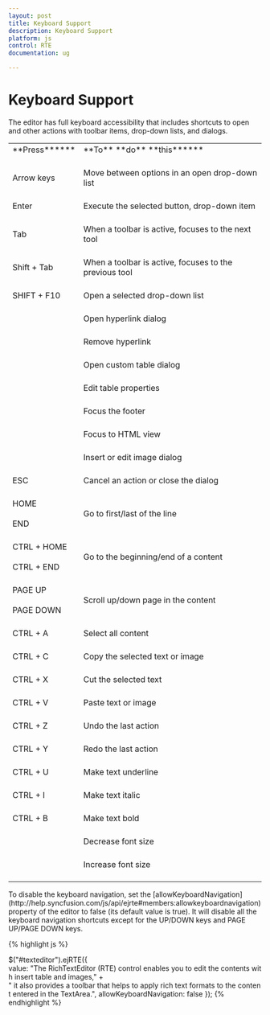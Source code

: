 ```yaml
---
layout: post
title: Keyboard Support
description: Keyboard Support
platform: js
control: RTE
documentation: ug

---
```

# Keyboard Support

The editor has full keyboard accessibility that includes shortcuts to open and other actions with toolbar items, drop-down lists, and dialogs. 

<table>
<tr>
<td>
**Press******<br/><br/></td><td>
**To** **do** **this******<br/><br/></td></tr>
<tr>
<td>
Arrow keys<br/><br/></td><td>
Move between options in an open drop-down list<br/><br/></td></tr>
<tr>
<td>
Enter<br/><br/></td><td>
Execute the selected button, drop-down item<br/><br/></td></tr>
<tr>
<td>
Tab<br/><br/></td><td>
When a toolbar is active, focuses to the next tool<br/><br/></td></tr>
<tr>
<td>
Shift + Tab<br/><br/></td><td>
When a toolbar is active, focuses to the previous tool<br/><br/></td></tr>
<tr>
<td>
SHIFT + F10<br/><br/></td><td>
Open a selected drop-down list<br/><br/></td></tr>
<tr>
<td>
<br/><br/></td><td>
Open hyperlink dialog<br/><br/></td></tr>
<tr>
<td>
<br/><br/></td><td>
Remove hyperlink<br/><br/></td></tr>
<tr>
<td>
<br/><br/></td><td>
Open custom table dialog<br/><br/></td></tr>
<tr>
<td>
<br/><br/></td><td>
Edit table properties<br/><br/></td></tr>
<tr>
<td>
<br/><br/></td><td>
Focus the footer<br/><br/></td></tr>
<tr>
<td>
<br/><br/></td><td>
Focus to HTML view<br/><br/></td></tr>
<tr>
<td>
<br/><br/></td><td>
Insert or edit image dialog<br/><br/></td></tr>
<tr>
<td>
ESC<br/><br/></td><td>
Cancel an action or close the dialog<br/><br/></td></tr>
<tr>
<td>
HOME <br/><br/>END<br/><br/></td><td>
Go to first/last of the line<br/><br/></td></tr>
<tr>
<td>
CTRL + HOME <br/><br/>CTRL + END<br/><br/></td><td>
Go to the beginning/end of a content<br/><br/></td></tr>
<tr>
<td>
PAGE UP <br/><br/>PAGE DOWN<br/><br/></td><td>
Scroll up/down page in the content<br/><br/></td></tr>
<tr>
<td>
CTRL + A<br/><br/></td><td>
Select all content<br/><br/></td></tr>
<tr>
<td>
CTRL + C<br/><br/></td><td>
Copy the selected text or image<br/><br/></td></tr>
<tr>
<td>
CTRL + X<br/><br/></td><td>
Cut the selected text<br/><br/></td></tr>
<tr>
<td>
CTRL + V<br/><br/></td><td>
Paste text or image<br/><br/></td></tr>
<tr>
<td>
CTRL + Z<br/><br/></td><td>
Undo the last action<br/><br/></td></tr>
<tr>
<td>
CTRL + Y<br/><br/></td><td>
Redo the last action<br/><br/></td></tr>
<tr>
<td>
CTRL + U<br/><br/></td><td>
Make text underline<br/><br/></td></tr>
<tr>
<td>
CTRL  + I<br/><br/></td><td>
Make text italic<br/><br/></td></tr>
<tr>
<td>
CTRL + B<br/><br/></td><td>
Make text bold<br/><br/></td></tr>
<tr>
<td>
<br/><br/></td><td>
Decrease font size<br/><br/></td></tr>
<tr>
<td>
<br/><br/></td><td>
Increase font size<br/><br/></td></tr>
</table>
To disable the keyboard navigation, set the [allowKeyboardNavigation](http://help.syncfusion.com/js/api/ejrte#members:allowkeyboardnavigation) property of the editor to false (its default value is true). It will disable all the keyboard navigation shortcuts except for the UP/DOWN keys and PAGE UP/PAGE DOWN keys.

{% highlight js %}

$("#texteditor").ejRTE({
value: "The RichTextEditor (RTE) control enables you to edit the contents with insert table and images," +
" it also provides a toolbar that helps to apply rich text formats to the content entered in the TextArea.",
allowKeyboardNavigation: false
});
{% endhighlight %}

